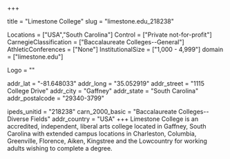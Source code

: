
+++

title = "Limestone College"
slug = "limestone.edu_218238"

Locations = ["USA","South Carolina"]
Control = ["Private not-for-profit"]
CarnegieClassification = ["Baccalaureate Colleges--General"]
AthleticConferences = ["None"]
InstitutionalSize = ["1,000 - 4,999"]
domain = ["limestone.edu"]

Logo = ""

addr_lat = "-81.648033"
addr_long = "35.052919"
addr_street = "1115 College Drive"
addr_city = "Gaffney"
addr_state = "South Carolina"
addr_postalcode = "29340-3799"

ipeds_unitid = "218238"
carn_2000_basic = "Baccalaureate Colleges--Diverse Fields"
addr_country = "USA"
+++
    Limestone College is an accredited, independent, liberal arts college located in Gaffney, South Carolina with extended campus locations in Charleston, Columbia, Greenville, Florence, Aiken, Kingstree and the Lowcountry for working adults wishing to complete a degree.
